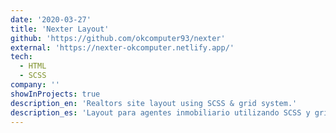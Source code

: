```yaml
---
date: '2020-03-27'
title: 'Nexter Layout'
github: 'https://github.com/okcomputer93/nexter'
external: 'https://nexter-okcomputer.netlify.app/'
tech:
  - HTML
  - SCSS
company: ''
showInProjects: true
description_en: 'Realtors site layout using SCSS & grid system.'
description_es: 'Layout para agentes inmobiliario utilizando SCSS y grid.'
---
```

